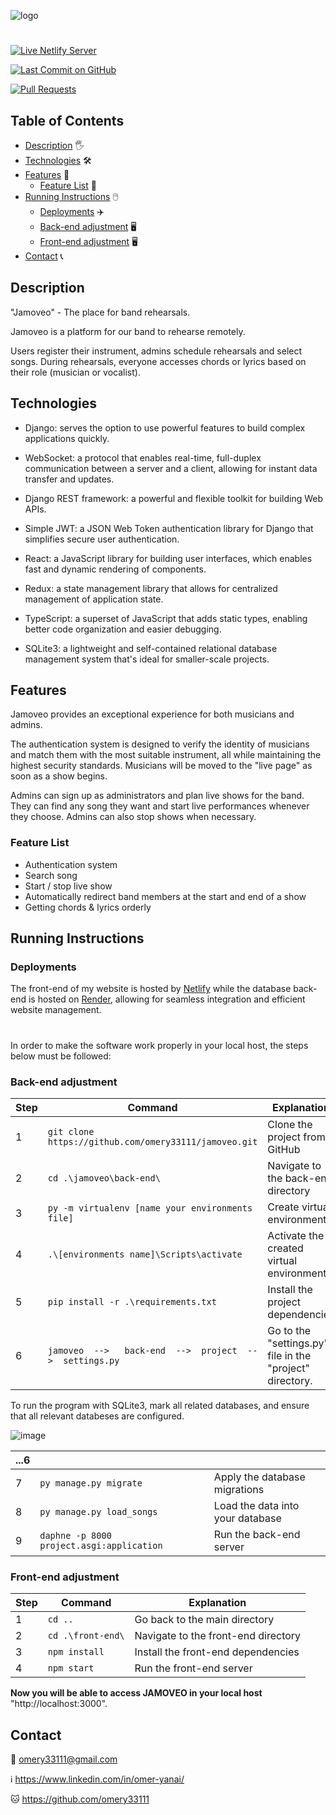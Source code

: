 ![logo](https://github.com/user-attachments/assets/29b2728d-5592-4048-b99a-7ee09459a023)


#


[![Live Netlify Server](https://img.shields.io/badge/Live%20on-Netlify-00ad9f.svg)](https://jammoveo.netlify.app/)

[![Last Commit on GitHub](https://img.shields.io/github/last-commit/omery33111/jamoveo.svg)](https://github.com/omery33111/jamoveo/commits/main)

[![Pull Requests](https://img.shields.io/github/issues-pr/omery33111/jamoveo.svg?labelColor=24292E&logo=github&logoColor=white)](https://github.com/omery33111/jamoveo/pulls)


## Table of Contents
- [Description](#description) 🖐️
- [Technologies](#technologies) 🛠️
- [Features](#features) 📕
  - [Feature List](#feature-list) 📄
- [Running Instructions](#running-instructions) 🖱️
  - [Deployments](#deployments) ✈️
  - [Back-end adjustment](#back-end-adjustment) 🖥️
  - [Front-end adjustment](#front-end-adjustment) 🖥️
- [Contact](#contact) 📞


## Description
"Jamoveo" - The place for band rehearsals.

Jamoveo is a platform for our band to rehearse remotely.

Users register their instrument, admins schedule rehearsals and select songs. During rehearsals, everyone accesses chords or lyrics based on their role (musician or vocalist).


## Technologies
* Django: serves the option to use powerful features to build complex applications quickly.

* WebSocket: a protocol that enables real-time, full-duplex communication between a server and a client, allowing for instant data transfer and updates.

* Django REST framework: a powerful and flexible toolkit for building Web APIs.

* Simple JWT: a JSON Web Token authentication library for Django that simplifies secure user authentication.

* React: a JavaScript library for building user interfaces, which enables fast and dynamic rendering of components.

* Redux: a state management library that allows for centralized management of application state.

* TypeScript: a superset of JavaScript that adds static types, enabling better code organization and easier debugging.

* SQLite3: a lightweight and self-contained relational database management system that's ideal for smaller-scale projects.



## Features
Jamoveo provides an exceptional experience for both musicians and admins.

The authentication system is designed to verify the identity of musicians and match them with the most suitable instrument, all while maintaining the highest security standards.
Musicians will be moved to the "live page" as soon as a show begins.

Admins can sign up as administrators and plan live shows for the band. They can find any song they want and start live performances whenever they choose. Admins can also stop shows when necessary.


### Feature List

* Authentication system
* Search song
* Start / stop live show
* Automatically redirect band members at the start and end of a show
* Getting chords & lyrics orderly


## Running Instructions
### Deployments
The front-end of my website is hosted by [Netlify](https://jammoveo.netlify.app/) while the database back-end is hosted on [Render](https://render.com/), allowing for seamless integration and efficient website management.

#

In order to make the software work properly in your local host, the steps below must be followed:

### Back-end adjustment

| Step | Command | Explanation |
| --- | --- | --- |
| 1 | `git clone https://github.com/omery33111/jamoveo.git` | Clone the project from GitHub |
| 2 | `cd .\jamoveo\back-end\` | Navigate to the back-end directory |
| 3 | `py -m virtualenv [name your environments file]` | Create virtual environments |
| 4 | `.\[environments name]\Scripts\activate` | Activate the created virtual environment |
| 5 | `pip install -r .\requirements.txt` | Install the project dependencies |
| 6 | `jamoveo  -->   back-end  -->  project  -->  settings.py` | Go to the "settings.py" file in the "project" directory. |

To run the program with SQLite3, mark all related databases, and ensure that all relevant databeses are configured.

![image](https://github.com/user-attachments/assets/b54b0471-294d-4341-8c2f-40fedff8af54)


| ...6 |  |  |
| --- | --- | --- |
| 7 | `py manage.py migrate` | Apply the database migrations |
| 8 | `py manage.py load_songs` | Load the data into your database |
| 9 | `daphne -p 8000 project.asgi:application` | Run the back-end server |


### Front-end adjustment

| Step | Command | Explanation |
| --- | --- | --- |
| 1 | `cd ..` | Go back to the main directory |
| 2 | `cd .\front-end\` | Navigate to the front-end directory|
| 3 | `npm install` | Install the front-end dependencies |
| 4 | `npm start` | Run the front-end server |

**Now you will be able to access JAMOVEO in your local host** "http://localhost:3000".



## Contact

📧 omery33111@gmail.com

ℹ️ https://www.linkedin.com/in/omer-yanai/

🐱 https://github.com/omery33111